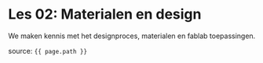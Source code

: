 # Les 02: Materialen en design

We maken kennis met het designproces, materialen en fablab toepassingen.

source: `{{ page.path }}`
